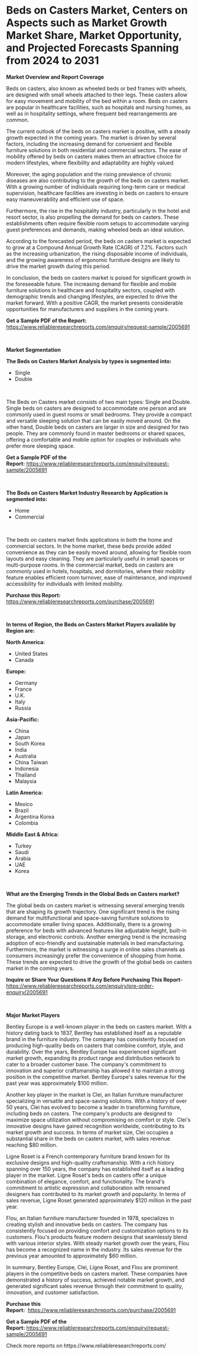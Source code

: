 <p><h1>Beds on Casters Market, Centers on Aspects such as Market Growth Market Share, Market Opportunity, and Projected Forecasts Spanning from 2024 to 2031</h1></p><p><strong>Market Overview and Report Coverage</strong></p>
<p><p>Beds on casters, also known as wheeled beds or bed frames with wheels, are designed with small wheels attached to their legs. These casters allow for easy movement and mobility of the bed within a room. Beds on casters are popular in healthcare facilities, such as hospitals and nursing homes, as well as in hospitality settings, where frequent bed rearrangements are common.</p><p>The current outlook of the beds on casters market is positive, with a steady growth expected in the coming years. The market is driven by several factors, including the increasing demand for convenient and flexible furniture solutions in both residential and commercial sectors. The ease of mobility offered by beds on casters makes them an attractive choice for modern lifestyles, where flexibility and adaptability are highly valued.</p><p>Moreover, the aging population and the rising prevalence of chronic diseases are also contributing to the growth of the beds on casters market. With a growing number of individuals requiring long-term care or medical supervision, healthcare facilities are investing in beds on casters to ensure easy maneuverability and efficient use of space.</p><p>Furthermore, the rise in the hospitality industry, particularly in the hotel and resort sector, is also propelling the demand for beds on casters. These establishments often require flexible room setups to accommodate varying guest preferences and demands, making wheeled beds an ideal solution.</p><p>According to the forecasted period, the beds on casters market is expected to grow at a Compound Annual Growth Rate (CAGR) of 7.2%. Factors such as the increasing urbanization, the rising disposable income of individuals, and the growing awareness of ergonomic furniture designs are likely to drive the market growth during this period.</p><p>In conclusion, the beds on casters market is poised for significant growth in the foreseeable future. The increasing demand for flexible and mobile furniture solutions in healthcare and hospitality sectors, coupled with demographic trends and changing lifestyles, are expected to drive the market forward. With a positive CAGR, the market presents considerable opportunities for manufacturers and suppliers in the coming years.</p></p>
<p><strong>Get a Sample PDF of the Report:</strong> <a href="https://www.reliableresearchreports.com/enquiry/request-sample/2005691">https://www.reliableresearchreports.com/enquiry/request-sample/2005691</a></p>
<p>&nbsp;</p>
<p><strong>Market Segmentation</strong></p>
<p><strong>The Beds on Casters Market Analysis by types is segmented into:</strong></p>
<p><ul><li>Single</li><li>Double</li></ul></p>
<p>&nbsp;</p>
<p><p>The Beds on Casters market consists of two main types: Single and Double. Single beds on casters are designed to accommodate one person and are commonly used in guest rooms or small bedrooms. They provide a compact and versatile sleeping solution that can be easily moved around. On the other hand, Double beds on casters are larger in size and designed for two people. They are commonly found in master bedrooms or shared spaces, offering a comfortable and mobile option for couples or individuals who prefer more sleeping space.</p></p>
<p><strong>Get a Sample PDF of the Report:</strong>&nbsp;<a href="https://www.reliableresearchreports.com/enquiry/request-sample/2005691">https://www.reliableresearchreports.com/enquiry/request-sample/2005691</a></p>
<p>&nbsp;</p>
<p><strong>The Beds on Casters Market Industry Research by Application is segmented into:</strong></p>
<p><ul><li>Home</li><li>Commercial</li></ul></p>
<p>&nbsp;</p>
<p><p>The beds on casters market finds applications in both the home and commercial sectors. In the home market, these beds provide added convenience as they can be easily moved around, allowing for flexible room layouts and easy cleaning. They are particularly useful in small spaces or multi-purpose rooms. In the commercial market, beds on casters are commonly used in hotels, hospitals, and dormitories, where their mobility feature enables efficient room turnover, ease of maintenance, and improved accessibility for individuals with limited mobility.</p></p>
<p><strong>Purchase this Report:</strong>&nbsp; <a href="https://www.reliableresearchreports.com/purchase/2005691">https://www.reliableresearchreports.com/purchase/2005691</a></p>
<p>&nbsp;</p>
<p><strong>In terms of Region, the Beds on Casters Market Players available by Region are:</strong></p>
<p>
    <p> <strong> North America: </strong>
        <ul>
            <li>United States</li>
            <li>Canada</li>
        </ul>
        </p> 
    <p> <strong> Europe: </strong>
        <ul>
            <li>Germany</li>
            <li>France</li>
            <li>U.K.</li>
            <li>Italy</li>
            <li>Russia</li>
        </ul>
        </p> 
    <p> <strong> Asia-Pacific: </strong>
        <ul>
            <li>China</li>
            <li>Japan</li>
            <li>South Korea</li>
            <li>India</li>
            <li>Australia</li>
            <li>China Taiwan</li>
            <li>Indonesia</li>
            <li>Thailand</li>
            <li>Malaysia</li>
        </ul>
        </p> 
    <p> <strong> Latin America: </strong>
        <ul>
            <li>Mexico</li>
            <li>Brazil</li>
            <li>Argentina Korea</li>
            <li>Colombia</li>
        </ul>
        </p> 
    <p> <strong> Middle East & Africa: </strong>
        <ul>
            <li>Turkey</li>
            <li>Saudi</li>
            <li>Arabia</li>
            <li>UAE</li>
            <li>Korea</li>
        </ul>
    </p>
    </p>
<p>&nbsp;</p>
<p><strong>What are the Emerging Trends in the Global Beds on Casters market?</strong></p>
<p><p>The global beds on casters market is witnessing several emerging trends that are shaping its growth trajectory. One significant trend is the rising demand for multifunctional and space-saving furniture solutions to accommodate smaller living spaces. Additionally, there is a growing preference for beds with advanced features like adjustable height, built-in storage, and electronic controls. Another emerging trend is the increasing adoption of eco-friendly and sustainable materials in bed manufacturing. Furthermore, the market is witnessing a surge in online sales channels as consumers increasingly prefer the convenience of shopping from home. These trends are expected to drive the growth of the global beds on casters market in the coming years.</p></p>
<p><strong>Inquire or Share Your Questions If Any Before Purchasing This Report</strong>- <a href="https://www.reliableresearchreports.com/enquiry/pre-order-enquiry/2005691">https://www.reliableresearchreports.com/enquiry/pre-order-enquiry/2005691</a></p>
<p>&nbsp;</p>
<p><strong>Major Market Players</strong></p>
<p><p>Bentley Europe is a well-known player in the beds on casters market. With a history dating back to 1837, Bentley has established itself as a reputable brand in the furniture industry. The company has consistently focused on producing high-quality beds on casters that combine comfort, style, and durability. Over the years, Bentley Europe has experienced significant market growth, expanding its product range and distribution network to cater to a broader customer base. The company's commitment to innovation and superior craftsmanship has allowed it to maintain a strong position in the competitive market. Bentley Europe's sales revenue for the past year was approximately $100 million.</p><p>Another key player in the market is Clei, an Italian furniture manufacturer specializing in versatile and space-saving solutions. With a history of over 50 years, Clei has evolved to become a leader in transforming furniture, including beds on casters. The company's products are designed to maximize space utilization without compromising on comfort or style. Clei's innovative designs have gained recognition worldwide, contributing to its market growth and success. In terms of market size, Clei occupies a substantial share in the beds on casters market, with sales revenue reaching $80 million.</p><p>Ligne Roset is a French contemporary furniture brand known for its exclusive designs and high-quality craftsmanship. With a rich history spanning over 150 years, the company has established itself as a leading player in the market. Ligne Roset's beds on casters offer a unique combination of elegance, comfort, and functionality. The brand's commitment to artistic expression and collaboration with renowned designers has contributed to its market growth and popularity. In terms of sales revenue, Ligne Roset generated approximately $120 million in the past year.</p><p>Flou, an Italian furniture manufacturer founded in 1978, specializes in creating stylish and innovative beds on casters. The company has consistently focused on providing comfort and customization options to its customers. Flou's products feature modern designs that seamlessly blend with various interior styles. With steady market growth over the years, Flou has become a recognized name in the industry. Its sales revenue for the previous year amounted to approximately $60 million.</p><p>In summary, Bentley Europe, Clei, Ligne Roset, and Flou are prominent players in the competitive beds on casters market. These companies have demonstrated a history of success, achieved notable market growth, and generated significant sales revenue through their commitment to quality, innovation, and customer satisfaction.</p></p>
<p><strong>Purchase this Report:</strong>&nbsp;&nbsp;<a href="https://www.reliableresearchreports.com/purchase/2005691">https://www.reliableresearchreports.com/purchase/2005691</a></p>
<p></p>
<p><strong>Get a Sample PDF of the Report:</strong>&nbsp;<a href="https://www.reliableresearchreports.com/enquiry/request-sample/2005691">https://www.reliableresearchreports.com/enquiry/request-sample/2005691</a></p>
<p>Check more reports on https://www.reliableresearchreports.com/</p>